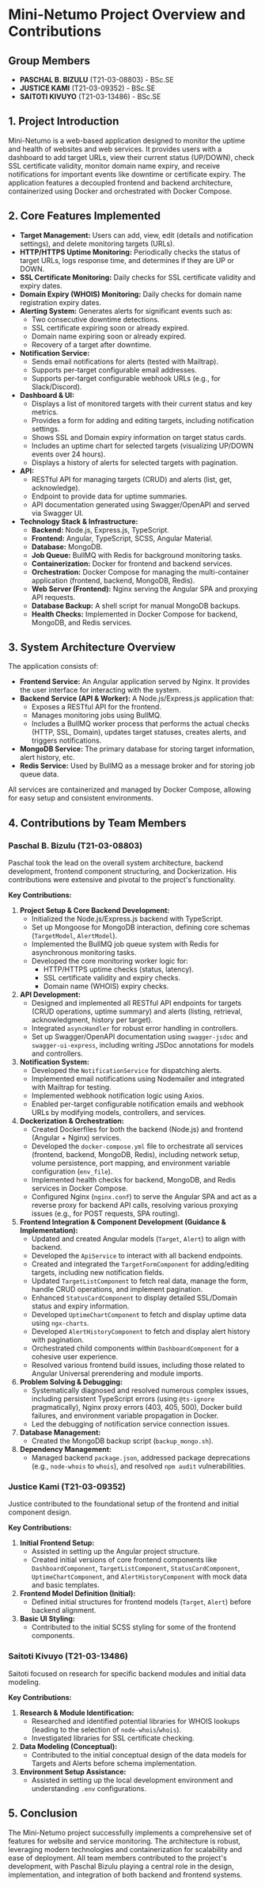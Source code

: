 # Mini-Netumo Project Overview and Contributions

## Group Members

- **PASCHAL B. BIZULU** (T21-03-08803) - BSc.SE
- **JUSTICE KAMI** (T21-03-09352) - BSc.SE
- **SAITOTI KIVUYO** (T21-03-13486) - BSc.SE

## 1. Project Introduction

Mini-Netumo is a web-based application designed to monitor the uptime and health of websites and web services. It provides users with a dashboard to add target URLs, view their current status (UP/DOWN), check SSL certificate validity, monitor domain name expiry, and receive notifications for important events like downtime or certificate expiry. The application features a decoupled frontend and backend architecture, containerized using Docker and orchestrated with Docker Compose.

## 2. Core Features Implemented

-   **Target Management:** Users can add, view, edit (details and notification settings), and delete monitoring targets (URLs).
-   **HTTP/HTTPS Uptime Monitoring:** Periodically checks the status of target URLs, logs response time, and determines if they are UP or DOWN.
-   **SSL Certificate Monitoring:** Daily checks for SSL certificate validity and expiry dates.
-   **Domain Expiry (WHOIS) Monitoring:** Daily checks for domain name registration expiry dates.
-   **Alerting System:** Generates alerts for significant events such as:
    -   Two consecutive downtime detections.
    -   SSL certificate expiring soon or already expired.
    -   Domain name expiring soon or already expired.
    -   Recovery of a target after downtime.
-   **Notification Service:**
    -   Sends email notifications for alerts (tested with Mailtrap).
    -   Supports per-target configurable email addresses.
    -   Supports per-target configurable webhook URLs (e.g., for Slack/Discord).
-   **Dashboard & UI:**
    -   Displays a list of monitored targets with their current status and key metrics.
    -   Provides a form for adding and editing targets, including notification settings.
    -   Shows SSL and Domain expiry information on target status cards.
    -   Includes an uptime chart for selected targets (visualizing UP/DOWN events over 24 hours).
    -   Displays a history of alerts for selected targets with pagination.
-   **API:**
    -   RESTful API for managing targets (CRUD) and alerts (list, get, acknowledge).
    -   Endpoint to provide data for uptime summaries.
    -   API documentation generated using Swagger/OpenAPI and served via Swagger UI.
-   **Technology Stack & Infrastructure:**
    -   **Backend:** Node.js, Express.js, TypeScript.
    -   **Frontend:** Angular, TypeScript, SCSS, Angular Material.
    -   **Database:** MongoDB.
    -   **Job Queue:** BullMQ with Redis for background monitoring tasks.
    -   **Containerization:** Docker for frontend and backend services.
    -   **Orchestration:** Docker Compose for managing the multi-container application (frontend, backend, MongoDB, Redis).
    -   **Web Server (Frontend):** Nginx serving the Angular SPA and proxying API requests.
    -   **Database Backup:** A shell script for manual MongoDB backups.
    -   **Health Checks:** Implemented in Docker Compose for backend, MongoDB, and Redis services.

## 3. System Architecture Overview

The application consists of:
-   **Frontend Service:** An Angular application served by Nginx. It provides the user interface for interacting with the system.
-   **Backend Service (API & Worker):** A Node.js/Express.js application that:
    -   Exposes a RESTful API for the frontend.
    -   Manages monitoring jobs using BullMQ.
    -   Includes a BullMQ worker process that performs the actual checks (HTTP, SSL, Domain), updates target statuses, creates alerts, and triggers notifications.
-   **MongoDB Service:** The primary database for storing target information, alert history, etc.
-   **Redis Service:** Used by BullMQ as a message broker and for storing job queue data.

All services are containerized and managed by Docker Compose, allowing for easy setup and consistent environments.

## 4. Contributions by Team Members

### Paschal B. Bizulu (T21-03-08803)

Paschal took the lead on the overall system architecture, backend development, frontend component structuring, and Dockerization. His contributions were extensive and pivotal to the project's functionality.

**Key Contributions:**

1.  **Project Setup & Core Backend Development:**
    *   Initialized the Node.js/Express.js backend with TypeScript.
    *   Set up Mongoose for MongoDB interaction, defining core schemas (`TargetModel`, `AlertModel`).
    *   Implemented the BullMQ job queue system with Redis for asynchronous monitoring tasks.
    *   Developed the core monitoring worker logic for:
        *   HTTP/HTTPS uptime checks (status, latency).
        *   SSL certificate validity and expiry checks.
        *   Domain name (WHOIS) expiry checks.
2.  **API Development:**
    *   Designed and implemented all RESTful API endpoints for targets (CRUD operations, uptime summary) and alerts (listing, retrieval, acknowledgment, history per target).
    *   Integrated `asyncHandler` for robust error handling in controllers.
    *   Set up Swagger/OpenAPI documentation using `swagger-jsdoc` and `swagger-ui-express`, including writing JSDoc annotations for models and controllers.
3.  **Notification System:**
    *   Developed the `NotificationService` for dispatching alerts.
    *   Implemented email notifications using Nodemailer and integrated with Mailtrap for testing.
    *   Implemented webhook notification logic using Axios.
    *   Enabled per-target configurable notification emails and webhook URLs by modifying models, controllers, and services.
4.  **Dockerization & Orchestration:**
    *   Created Dockerfiles for both the backend (Node.js) and frontend (Angular + Nginx) services.
    *   Developed the `docker-compose.yml` file to orchestrate all services (frontend, backend, MongoDB, Redis), including network setup, volume persistence, port mapping, and environment variable configuration (`env_file`).
    *   Implemented health checks for backend, MongoDB, and Redis services in Docker Compose.
    *   Configured Nginx (`nginx.conf`) to serve the Angular SPA and act as a reverse proxy for backend API calls, resolving various proxying issues (e.g., for POST requests, SPA routing).
5.  **Frontend Integration & Component Development (Guidance & Implementation):**
    *   Updated and created Angular models (`Target`, `Alert`) to align with backend.
    *   Developed the `ApiService` to interact with all backend endpoints.
    *   Created and integrated the `TargetFormComponent` for adding/editing targets, including new notification fields.
    *   Updated `TargetListComponent` to fetch real data, manage the form, handle CRUD operations, and implement pagination.
    *   Enhanced `StatusCardComponent` to display detailed SSL/Domain status and expiry information.
    *   Developed `UptimeChartComponent` to fetch and display uptime data using `ngx-charts`.
    *   Developed `AlertHistoryComponent` to fetch and display alert history with pagination.
    *   Orchestrated child components within `DashboardComponent` for a cohesive user experience.
    *   Resolved various frontend build issues, including those related to Angular Universal prerendering and module imports.
6.  **Problem Solving & Debugging:**
    *   Systematically diagnosed and resolved numerous complex issues, including persistent TypeScript errors (using `@ts-ignore` pragmatically), Nginx proxy errors (403, 405, 500), Docker build failures, and environment variable propagation in Docker.
    *   Led the debugging of notification service connection issues.
7.  **Database Management:**
    *   Created the MongoDB backup script (`backup_mongo.sh`).
8.  **Dependency Management:**
    *   Managed backend `package.json`, addressed package deprecations (e.g., `node-whois` to `whois`), and resolved `npm audit` vulnerabilities.

### Justice Kami (T21-03-09352)

Justice contributed to the foundational setup of the frontend and initial component design.

**Key Contributions:**

1.  **Initial Frontend Setup:**
    *   Assisted in setting up the Angular project structure.
    *   Created initial versions of core frontend components like `DashboardComponent`, `TargetListComponent`, `StatusCardComponent`, `UptimeChartComponent`, and `AlertHistoryComponent` with mock data and basic templates.
2.  **Frontend Model Definition (Initial):**
    *   Defined initial structures for frontend models (`Target`, `Alert`) before backend alignment.
3.  **Basic UI Styling:**
    *   Contributed to the initial SCSS styling for some of the frontend components.

### Saitoti Kivuyo (T21-03-13486)

Saitoti focused on research for specific backend modules and initial data modeling.

**Key Contributions:**

1.  **Research & Module Identification:**
    *   Researched and identified potential libraries for WHOIS lookups (leading to the selection of `node-whois`/`whois`).
    *   Investigated libraries for SSL certificate checking.
2.  **Data Modeling (Conceptual):**
    *   Contributed to the initial conceptual design of the data models for Targets and Alerts before schema implementation.
3.  **Environment Setup Assistance:**
    *   Assisted in setting up the local development environment and understanding `.env` configurations.

## 5. Conclusion

The Mini-Netumo project successfully implements a comprehensive set of features for website and service monitoring. The architecture is robust, leveraging modern technologies and containerization for scalability and ease of deployment. All team members contributed to the project's development, with Paschal Bizulu playing a central role in the design, implementation, and integration of both backend and frontend systems.
